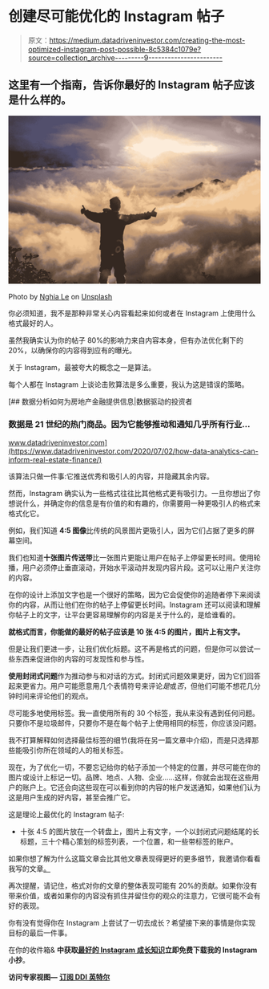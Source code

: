# 创建尽可能优化的 Instagram 帖子

> 原文：<https://medium.datadriveninvestor.com/creating-the-most-optimized-instagram-post-possible-8c5384c1079e?source=collection_archive---------9----------------------->

## 这里有一个指南，告诉你最好的 Instagram 帖子应该是什么样的。

![](img/c030a6dc53417739fbbdbc2027e68dd1.png)

Photo by [Nghia Le](https://unsplash.com/@lephunghia?utm_source=medium&utm_medium=referral) on [Unsplash](https://unsplash.com?utm_source=medium&utm_medium=referral)

你必须知道，我不是那种非常关心内容看起来如何或者在 Instagram 上使用什么格式最好的人。

虽然我确实认为你的帖子 80%的影响力来自内容本身，但有办法优化剩下的 20%，以确保你的内容得到应有的曝光。

关于 Instagram，最被夸大的概念之一是算法。

每个人都在 Instagram 上谈论击败算法是多么重要，我认为这是错误的策略。

[](https://www.datadriveninvestor.com/2020/07/02/how-data-analytics-can-inform-real-estate-finance/) [## 数据分析如何为房地产金融提供信息|数据驱动的投资者

### 数据是 21 世纪的热门商品。因为它能够推动和通知几乎所有行业…

www.datadriveninvestor.com](https://www.datadriveninvestor.com/2020/07/02/how-data-analytics-can-inform-real-estate-finance/) 

该算法只做一件事:它推送优秀和吸引人的内容，并隐藏其余内容。

然而，Instagram 确实认为一些格式往往比其他格式更有吸引力。一旦你想出了你想说什么，并确定你的信息是有价值的和有趣的，你需要用一种更吸引人的格式来格式化它。

例如，我们知道 **4:5 图像**比传统的风景图片更吸引人，因为它们占据了更多的屏幕空间。

我们也知道**十张图片传送带**比一张图片更能让用户在帖子上停留更长时间。使用轮播，用户必须停止垂直滚动，开始水平滚动并发现内容片段。这可以让用户关注你的内容。

在你的设计上添加文字也是一个很好的策略，因为它会促使你的追随者停下来阅读你的内容，从而让他们在你的帖子上停留更长时间。Instagram 还可以阅读和理解你帖子上的文字，让平台更容易理解你的内容是关于什么的，是给谁看的。

**就格式而言，你能做的最好的帖子应该是 10 张 4:5 的图片，图片上有文字。**

但是让我们更进一步，让我们优化标题。这不再是格式的问题，但是你可以尝试一些东西来促进你的内容的可发现性和参与性。

**使用封闭式问题**作为推动参与和对话的方式。封闭式问题效果更好，因为它们回答起来更省力。用户可能愿意用几个表情符号来评论*是*或*否*，但他们可能不想花几分钟时间来评论他们的观点。

尽可能多地使用标签。我一直使用所有的 30 个标签，我从来没有遇到任何问题。只要你不是垃圾邮件，只要你不是在每个帖子上使用相同的标签，你应该没问题。

我不打算解释如何选择最佳标签的细节(我将在另一篇文章中介绍)，而是只选择那些能吸引你所在领域的人的相关标签。

现在，为了优化一切，不要忘记给你的帖子添加一个特定的位置，并尽可能在你的图片或设计上标记一切。品牌、地点、人物、企业……这样，你就会出现在这些用户的账户上。它还会向这些现在可以看到你的内容的帐户发送通知，如果他们认为这是用户生成的好内容，甚至会推广它。

这是理论上最优化的 Instagram 帖子:

*   十张 4:5 的图片放在一个转盘上，图片上有文字，一个以封闭式问题结尾的长标题，三十个精心策划的标签列表，一个位置，和一些带标签的账户。

如果你想了解为什么这篇文章会比其他文章表现得更好的更多细节，我邀请你看看我写的文章[。](https://www.charlestumiottojackson.com/blog/creating-the-most-optimized-instagram-post-possible)

再次提醒，请记住，格式对你的文章的整体表现可能有 20%的贡献。如果你没有带来价值，或者如果你的内容没有抓住并留住你的观众的注意力，它很可能不会有好的表现。

你有没有觉得你在 Instagram 上尝试了一切去成长？希望接下来的事情是你实现目标的最后一件事。

在你的收件箱& **中获取[最好的 Instagram 成长知识](https://charlestumiottojackson.ck.page/regularmedium)立即免费下载我的 Instagram 小抄**。

**访问专家视图—** [**订阅 DDI 英特尔**](https://datadriveninvestor.com/ddi-intel)